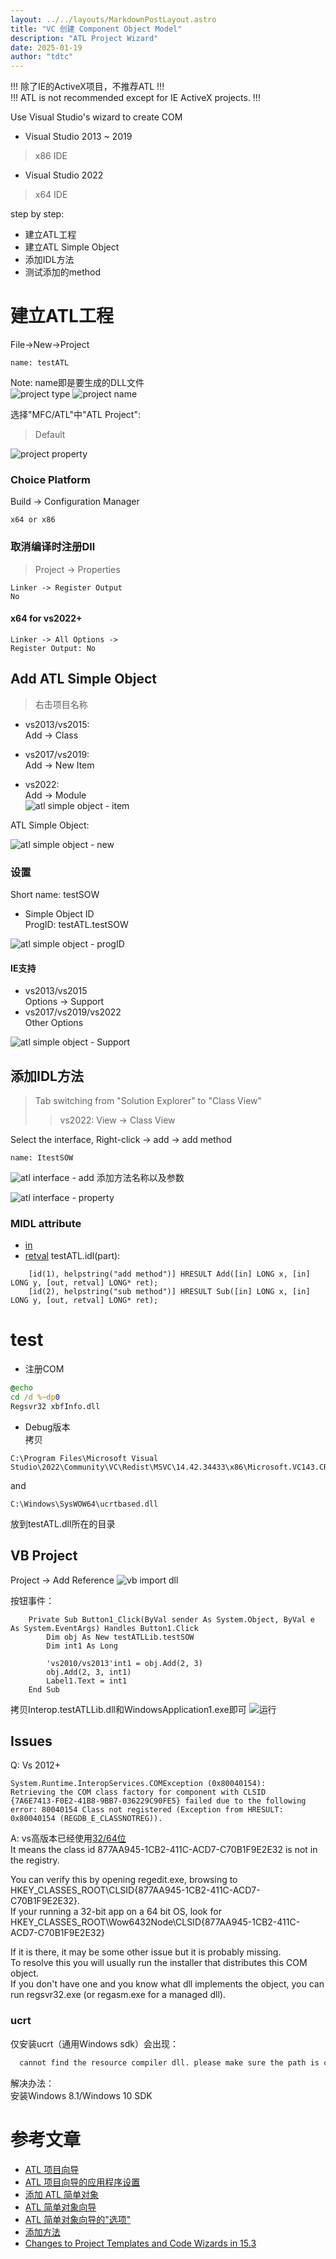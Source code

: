```yaml
---
layout: ../../layouts/MarkdownPostLayout.astro
title: "VC 创建 Component Object Model"
description: "ATL Project Wizard"
date: 2025-01-19
author: "tdtc"
---
```

!!! 除了IE的ActiveX项目，不推荐ATL !!!    
!!! ATL is not recommended except for IE ActiveX projects. !!!

Use Visual Studio's wizard to create COM
- Visual Studio 2013 ~ 2019    
> x86 IDE
- Visual Studio 2022    
> x64 IDE

step by step:
- 建立ATL工程
- 建立ATL Simple Object
- 添加IDL方法
- 测试添加的method


# 建立ATL工程
File->New->Project
<!-- vs2017: https://gitee.com/xiaobin80/csdn/raw/master/images/20200201162120769.png -->
<!-- vs2013: https://github.com/tdtc-hrb/csdn/raw/master/images/atl-new1(vs2013).png -->
<!-- vs2015: https://github.com/tdtc-hrb/csdn/raw/master/images/atl-new1(vs2015).png -->
```
name: testATL
```
Note: name即是要生成的DLL文件    
![project type](https://github.com/tdtc-hrb/csdn/raw/master/images/atl-new1(vs2019).png)
![project name](https://github.com/tdtc-hrb/csdn/raw/master/images/atl-new2(vs2019).png)

选择"MFC/ATL"中"ATL Project":    
> Default

<!-- vs2017: https://gitee.com/xiaobin80/csdn/raw/master/images/20200201171441614.png -->
<!-- vs2013: https://github.com/tdtc-hrb/csdn/raw/master/images/atl-new2(vs2013).png -->
![project property](https://github.com/tdtc-hrb/csdn/raw/master/images/atl-new3(vs2019).png)

### Choice Platform
Build -> Configuration Manager
```
x64 or x86
```

### 取消编译时注册Dll
> Project -> Properties
```
Linker -> Register Output
No
```
#### x64 for vs2022+
```
Linker -> All Options -> 
Register Output: No
```

## Add ATL Simple Object
> 右击项目名称
- vs2013/vs2015:    
Add -> Class
<!-- vs2017: https://gitee.com/xiaobin80/csdn/raw/master/images/20200313201050286.png -->
<!-- vs2013: https://github.com/tdtc-hrb/csdn/raw/master/images/atl-simple1(vs2013).png -->
- vs2017/vs2019:    
Add -> New Item
<!-- vs2019: https://github.com/tdtc-hrb/csdn/raw/master/images/atl-simple1.png -->
- vs2022:    
Add -> Module    
![atl simple object - item](https://github.com/tdtc-hrb/csdn/raw/master/images/atl-simple1(vs2022).png)

ATL Simple Object:
<!-- vs2017: https://gitee.com/xiaobin80/csdn/raw/master/images/20200313201948199.png -->
<!-- vs2013: https://github.com/tdtc-hrb/csdn/raw/master/images/atl-simple2(vs2013).png -->
![atl simple object - new](https://github.com/tdtc-hrb/csdn/raw/master/images/atl-simple2.png)

### 设置
Short name: testSOW

- Simple Object ID    
ProgID: testATL.testSOW
<!-- vs2017: https://gitee.com/xiaobin80/csdn/raw/master/images/20200313202352422.png -->
<!-- vs2013: https://github.com/tdtc-hrb/csdn/raw/master/images/atl-simple3(vs2013).png -->
![atl simple object - progID](https://github.com/tdtc-hrb/csdn/raw/master/images/atl-simple3.png)

#### IE支持
- vs2013/vs2015    
Options -> Support
- vs2017/vs2019/vs2022    
Other Options
<!-- vs2017: https://gitee.com/xiaobin80/csdn/raw/master/images/20200313202901252.png -->
<!-- vs2013: https://github.com/tdtc-hrb/csdn/raw/master/images/atl-simple4(vs2013).png -->
![atl simple object - Support](https://github.com/tdtc-hrb/csdn/raw/master/images/atl-simple4.png)


## 添加IDL方法
> Tab switching from "Solution Explorer" to "Class View"
>> vs2022: View -> Class View

Select the interface, Right-click -> add -> add method
```
name: ItestSOW
```
<!-- vs2017: https://gitee.com/xiaobin80/csdn/raw/master/images/20200313210151687.png -->
<!-- vs2013: https://github.com/tdtc-hrb/csdn/raw/master/images/atl-interface1(vs2013).png -->
![atl interface - add](https://github.com/tdtc-hrb/csdn/raw/master/images/atl-interface1.png)
添加方法名称以及参数    
<!-- vs2017: https://gitee.com/xiaobin80/csdn/raw/master/images/20200313210840198.png -->
<!-- vs2013: https://github.com/tdtc-hrb/csdn/raw/master/images/atl-interface2.1(vs2013).png -->
<!-- vs2013: https://github.com/tdtc-hrb/csdn/raw/master/images/atl-interface2.2(vs2013).png -->
![atl interface - property](https://github.com/tdtc-hrb/csdn/raw/master/images/atl-interface2.png)

### MIDL attribute
- [in](https://learn.microsoft.com/en-us/windows/win32/midl/in)
- [retval](https://learn.microsoft.com/en-us/windows/win32/midl/retval)
testATL.idl(part):
```
	[id(1), helpstring("add method")] HRESULT Add([in] LONG x, [in] LONG y, [out, retval] LONG* ret);
	[id(2), helpstring("sub method")] HRESULT Sub([in] LONG x, [in] LONG y, [out, retval] LONG* ret);
```


# test
- 注册COM
```cmd
@echo
cd /d %~dp0
Regsvr32 xbfInfo.dll
```
- Debug版本    
拷贝
```
C:\Program Files\Microsoft Visual Studio\2022\Community\VC\Redist\MSVC\14.42.34433\x86\Microsoft.VC143.CRT\vcruntime140d.dll
```
 and 
```
C:\Windows\SysWOW64\ucrtbased.dll
```
放到testATL.dll所在的目录

## VB Project
Project -> Add Reference
![vb import dll](https://github.com/tdtc-hrb/csdn/raw/master/images/atl-import16.png)

按钮事件：
```vb.net
    Private Sub Button1_Click(ByVal sender As System.Object, ByVal e As System.EventArgs) Handles Button1.Click
        Dim obj As New testATLLib.testSOW
        Dim int1 As Long

        'vs2010/vs2013'int1 = obj.Add(2, 3)
        obj.Add(2, 3, int1)
        Label1.Text = int1
    End Sub
```
拷贝Interop.testATLLib.dll和WindowsApplication1.exe即可
![运行](https://github.com/tdtc-hrb/csdn/raw/master/images/atl-exec16.png)

## Issues
Q: Vs 2012+
```
System.Runtime.InteropServices.COMException (0x80040154): 
Retrieving the COM class factory for component with CLSID 
{7A6E7413-F0E2-41B8-9BB7-036229C90FE5} failed due to the following 
error: 80040154 Class not registered (Exception from HRESULT: 0x80040154 (REGDB_E_CLASSNOTREG)).
```
A: vs高版本已经使用[32/64位](https://stackoverflow.com/a/4664073)    
It means the class id 877AA945-1CB2-411C-ACD7-C70B1F9E2E32 is not in the registry.

You can verify this by opening regedit.exe, browsing to HKEY_CLASSES_ROOT\CLSID\{877AA945-1CB2-411C-ACD7-C70B1F9E2E32}.    
If your running a 32-bit app on a 64 bit OS, look for HKEY_CLASSES_ROOT\Wow6432Node\CLSID\{877AA945-1CB2-411C-ACD7-C70B1F9E2E32}

If it is there, it may be some other issue but it is probably missing.    
To resolve this you will usually run the installer that distributes this COM object.    
If you don't have one and you know what dll implements the object, you can run regsvr32.exe (or regasm.exe for a managed dll).

### ucrt
仅安装ucrt（通用Windows sdk）会出现：
```bash
  cannot find the resource compiler dll. please make sure the path is correct.
```

解决办法：    
安装Windows 8.1/Windows 10 SDK


# 参考文章
- [ATL 项目向导](https://learn.microsoft.com/en-us/cpp/atl/reference/atl-project-wizard?view=msvc-170)
- [ATL 项目向导的应用程序设置](https://learn.microsoft.com/en-us/cpp/atl/reference/application-settings-atl-project-wizard?view=msvc-170)
- [添加 ATL 简单对象](https://learn.microsoft.com/en-us/cpp/atl/reference/adding-an-atl-simple-object?view=msvc-170)
- [ATL 简单对象向导](https://learn.microsoft.com/en-us/cpp/atl/reference/atl-simple-object-wizard?view=msvc-170)
- [ATL 简单对象向导的"选项"](https://learn.microsoft.com/en-us/cpp/atl/reference/options-atl-simple-object-wizard?view=msvc-170)
- [添加方法](https://learn.microsoft.com/en-us/cpp/ide/adding-a-method-visual-cpp?view=msvc-170)
- [Changes to Project Templates and Code Wizards in 15.3](https://devblogs.microsoft.com/cppblog/changes-to-project-templates-and-code-wizards-in-15-3/)

